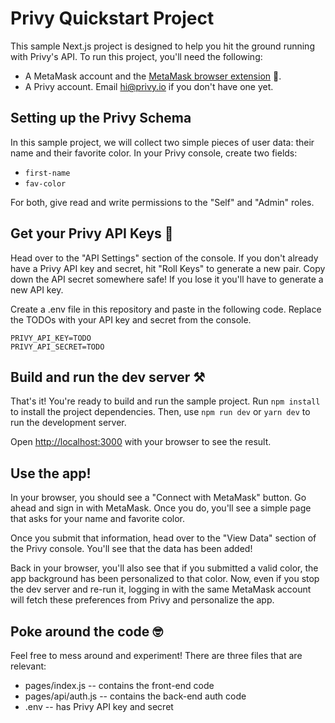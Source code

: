 # Privy Quickstart Project

This sample Next.js project is designed to help you hit the ground running with Privy's API. To run this project, you'll need the following:

* A MetaMask account and the [MetaMask browser extension](https://metamask.io/download/) 🦊. 
* A Privy account. Email hi@privy.io if you don't have one yet. 

## Setting up the Privy Schema

In this sample project, we will collect two simple pieces of user data: their name and their favorite color. In your Privy console, create two fields: 
- `first-name`
- `fav-color`

For both, give read and write permissions to the "Self" and "Admin" roles. 

## Get your Privy API Keys 🔑

Head over to the "API Settings" section of the console. If you don't already have a Privy API key and secret, hit "Roll Keys" to generate a new pair. Copy down the API secret somewhere safe! If you lose it you'll have to generate a new API key. 

Create a .env file in this repository and paste in the following code. Replace the TODOs with your API key and secret from the console.
```
PRIVY_API_KEY=TODO
PRIVY_API_SECRET=TODO
```

## Build and run the dev server ⚒️

That's it! You're ready to build and run the sample project. Run ```npm install``` to install the project dependencies. Then, use ```npm run dev``` or ```yarn dev``` to run the development server. 

Open [http://localhost:3000](http://localhost:3000) with your browser to see the result.

## Use the app! 

In your browser, you should see a "Connect with MetaMask" button. Go ahead and sign in with MetaMask. Once you do, you'll see a simple page that asks for your name and favorite color.

Once you submit that information, head over to the "View Data" section of the Privy console. You'll see that the data has been added! 

Back in your browser, you'll also see that if you submitted a valid color, the app background has been personalized to that color. Now, even if you stop the dev server and re-run it, logging in with the same MetaMask account will fetch these preferences from Privy and personalize the app.

## Poke around the code 🤓

Feel free to mess around and experiment! There are three files that are relevant:
* pages/index.js -- contains the front-end code
* pages/api/auth.js -- contains the back-end auth code
* .env -- has Privy API key and secret
